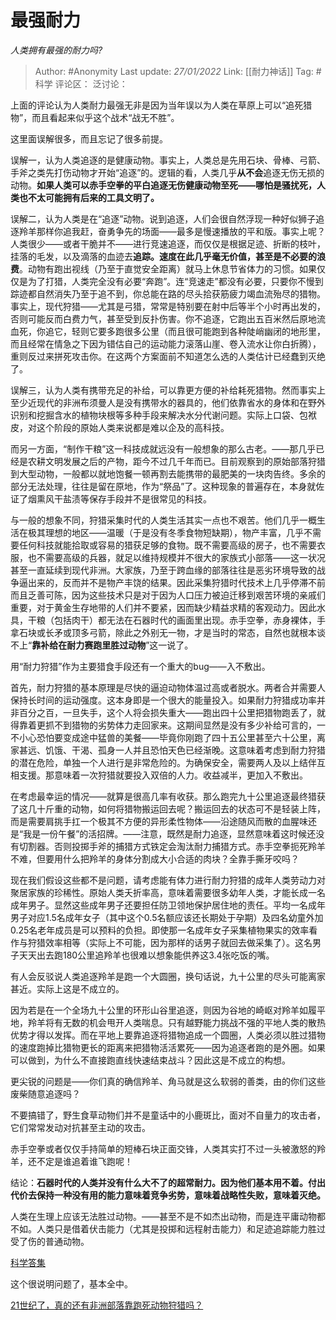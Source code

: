 # 最强耐力
*人类拥有最强的耐力吗?*

> Author: #Anonymity
> Last update: *27/01/2022*
> Link: [[耐力神话]]
> Tag: #科学
> 评论区：
> 泛讨论：

上面的评论认为人类耐力最强无非是因为当年误以为人类在草原上可以“追死猎物”，而且看起来似乎这个战术“战无不胜”。

这里面误解很多，而且忘记了很多前提。

误解一，认为人类追逐的是健康动物。事实上，人类总是先用石块、骨棒、弓箭、手斧之类先打伤动物才开始“追逐”的。逻辑的看，人类几乎**从不会**追逐无伤无损的动物。**如果人类可以赤手空拳的平白追逐无伤健康动物至死——哪怕是骚扰死，人类也不太可能拥有后来的工具文明了。**

误解二，认为人类是在“追逐”动物。说到追逐，人们会很自然浮现一种好似狮子追逐羚羊那样你追我赶，奋勇争先的场面——最多是慢速播放的平和版。事实上呢？人类很少——或者干脆并不——进行竞速追逐，而仅仅是根据足迹、折断的枝叶，挂落的毛发，以及滴落的血迹去**追踪。速度在此几乎毫无价值，甚至是不必要的浪费**。动物有跑出视线（乃至于直觉安全距离）就马上休息节省体力的习惯。如果仅仅是为了打猎，人类完全没有必要“奔跑”。连“竞速走”都没有必要，只要你不慢到踪迹都自然消失乃至于追不到，你总能在路的尽头拾获筋疲力竭血流殆尽的猎物。事实上，现代狩猎——尤其是弓猎，常常是特别要在射中后等半个小时再出发的，否则可能反而白费力气，甚至受到反扑伤害。你不追逐，它跑出五百米然后原地流血死，你追它，轻则它要多跑很多公里（而且很可能跑到各种陡峭幽闭的地形里，而且经常在情急之下因为错估自己的运动能力滚落山崖、卷入流水让你白折腾），重则反过来拼死攻击你。在这两个方案面前不知道怎么选的人类估计已经蠢到灭绝了。

误解三，认为人类有携带充足的补给，可以靠更方便的补给耗死猎物。然而事实上至少近现代的非洲布须曼人是没有携带水的器具的，他们依靠省水的身体和在野外识别和挖掘含水的植物块根等多种手段来解决水分代谢问题。实际上口袋、包袱皮，对这个阶段的原始人类来说都是难以企及的高科技。

而另一方面，“制作干粮”这一科技成就远没有一般想象的那么古老。——那几乎已经是农耕文明发展之后的产物，距今不过几千年而已。目前观察到的原始部落狩猎到大型动物，一般都以就地饱餐一顿再割去能携带的最肥美的一块肉告终。多余的部分无法处理，往往是留在原地，作为“祭品”了。这种现象的普遍存在，本身就佐证了烟熏风干盐渍等保存手段并不是很常见的科技。

与一般的想象不同，狩猎采集时代的人类生活其实一点也不艰苦。他们几乎一概生活在极其理想的地区——温暖（于是没有冬季食物短缺期），物产丰富，几乎不需要任何科技就能拾取或容易的猎获足够的食物。既不需要高级的房子，也不需要衣服，也不需要高级的兵器，就足以维持规模并不很大的家族式小部落——这一状况甚至一直延续到现代非洲。大家族，乃至于跨血缘的部落往往是恶劣环境导致的战争逼出来的，反而并不是物产丰饶的结果。因此采集狩猎时代技术上几乎停滞不前而且乏善可陈，因为这些技术只是对于因为人口压力被迫迁移到艰苦环境的亲戚们重要，对于黄金生存地带的人们并不要紧，因而缺少精益求精的客观动力。因此水具，干粮（包括肉干）都无法在石器时代的画面里出现。赤手空拳，赤身裸体，手拿石块或长矛或顶多弓箭，除此之外别无一物，才是当时的常态，自然也就根本谈不上“**靠补给在耐力赛跑里胜过动物**”这一说了。

用“耐力狩猎”作为主要猎食手段还有一个重大的bug——入不敷出。

首先，耐力狩猎的基本原理是尽快的逼迫动物体温过高或者脱水。两者合并需要人保持长时间的运动强度。这本身即是一个很大的能量投入。如果耐力狩猎成功率并非百分之百，一旦失手，这个人将会损失重大——跑出四十公里把猎物跑丢了，就得靠着更抓不到猎物的劣势体力走回家来。这期间显然是没有多少补给可言的，一不小心恐怕要变成途中猛兽的美餐——毕竟你刚跑了四十五公里甚至六十公里，离家甚远、饥饿、干渴、孤身一人并且恐怕天色已经渐晚。这意味着考虑到耐力狩猎的潜在危险，单独一个人进行是非常危险的。为确保安全，需要两人及以上结伴互相支援。那意味着一次狩猎就要投入双倍的人力。收益减半，更加入不敷出。

在考虑最幸运的情况——就算是很高几率有收获。那么跑完九十公里追逐最终猎获了这几十斤重的动物，如何将猎物搬运回去呢？搬运回去的状态可不是轻装上阵，而是需要肩挑手扛一个极其不方便的异形柔性物体——沿途随风而散的血腥味还是“我是一份午餐”的活招牌。——注意，既然是耐力追逐，显然意味着这时候还没有切割器。否则投掷手斧的捕猎方式铁定会淘汰耐力捕猎方式。赤手空拳扼死羚羊不难，但要用什么把羚羊的身体分割成大小合适的肉块？全靠手撕牙咬吗？

现在我们假设这些都不是问题，请考虑能有体力进行耐力狩猎的成年人类劳动力对聚居家族的珍稀性。原始人类夭折率高，意味着需要很多幼年人类，才能长成一名成年男子。显然这些成年男子还要担任防卫领地保护居住地的责任。平均一名成年男子对应1.5名成年女子（其中这个0.5名额应该还长期处于孕期）及四名幼童外加0.25名老年成员是可以预料的负担。即使那一名成年女子采集植物果实的效率看作与狩猎效率相等（实际上不可能，因为那样的话男子就回去做采集了）。这名男子天天出去跑180公里追羚羊也很难以想象能供养这3.4张吃饭的嘴。

有人会反驳说人类追逐羚羊是跑一个大圆圈，换句话说，九十公里的尽头可能离家甚近。实际上这是不成立的。

因为若是在一个全场九十公里的环形山谷里追逐，则因为谷地的崎岖对羚羊如履平地，羚羊将有无数的机会甩开人类喘息。只有越野能力挑战不强的平地人类的散热优势才得以发挥。而在平地上要靠追逐将猎物追成一个圆圈，人类必须以胜过猎物的速度跑掉比猎物更长的距离来把猎物活活累死——因为追逐者跑的是外圈。如果可以做到，为什么不直接跑直线快速结束战斗？因此这是不成立的构想。

更尖锐的问题是——你们真的确信羚羊、角马就是这么软弱的善类，由的你们这些废柴随意追逐吗？

不要搞错了，野生食草动物们并不是童话中的小鹿斑比，面对不自量力的攻击者，它们常常发动对抗甚至主动的攻击。

赤手空拳或者仅仅手持简单的短棒石块正面交锋，人类其实打不过一头被激怒的羚羊，还不定是谁追着谁飞跑呢！

结论：**石器时代的人类并没有什么大不了的超常耐力。因为他们基本用不着。付出代价去保持一种没有用的能力意味着竞争劣势，意味着战略性失败，意味着灭绝。**

人类在生理上应该无法胜过动物。——甚至不是不如杰出动物，而是连平庸动物都不如。人类只是借着伏击能力（尤其是投掷和远程射击能力）和足迹追踪能力胜过受了伤的普通动物。

[科学答集](https://zhihu.com/collection/304168613)

这个很说明问题了，基本全中。

[21世纪了，真的还有非洲部落靠跑死动物狩猎吗？](https://zhuanlan.zhihu.com/p/85132908)
